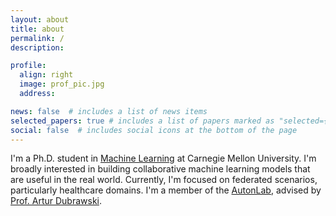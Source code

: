 ```yaml
---
layout: about
title: about
permalink: /
description: 

profile:
  align: right
  image: prof_pic.jpg
  address:

news: false  # includes a list of news items
selected_papers: true # includes a list of papers marked as "selected={true}"
social: false  # includes social icons at the bottom of the page
---
```

I'm a Ph.D. student in [Machine Learning](https://www.ml.cmu.edu/academics/machine-learning-phd.html) at Carnegie Mellon University. I'm broadly interested in building collaborative machine learning models that are useful in the real world. Currently, I'm focused on federated scenarios, particularly healthcare domains. I'm a member of the [AutonLab](https://www.autonlab.org/), advised by [Prof. Artur Dubrawski](https://www.ri.cmu.edu/ri-faculty/artur-w-dubrawski/). 

